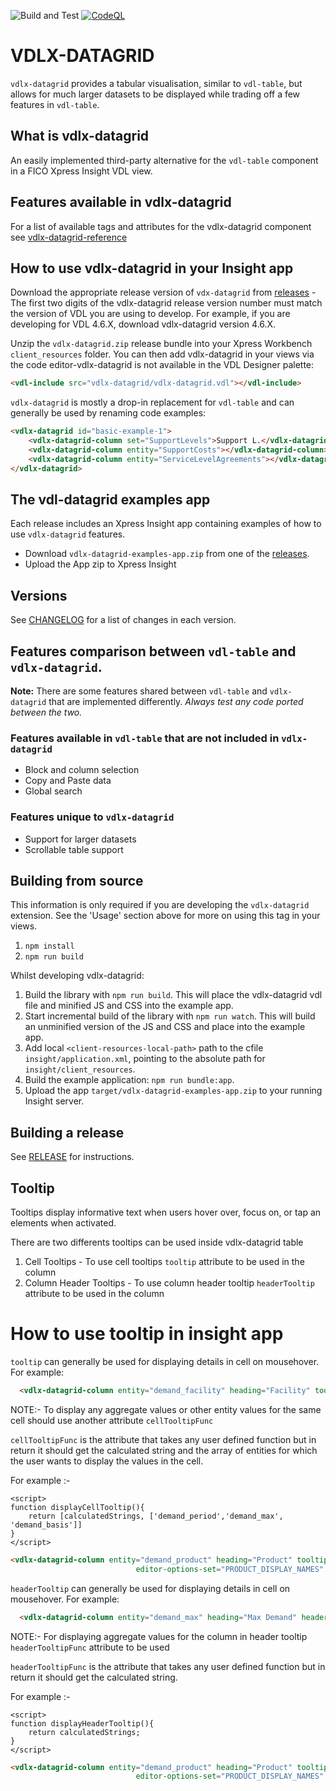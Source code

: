 ![Build and Test](https://github.com/fico-xpress/vdlx-datagrid/workflows/Build%20and%20Test/badge.svg?branch=master)
[![CodeQL](https://github.com/fico-xpress/vdlx-datagrid/actions/workflows/codeql.yml/badge.svg?branch=master)](https://github.com/fico-xpress/vdlx-datagrid/actions/workflows/codeql.yml)

# VDLX-DATAGRID

`vdlx-datagrid` provides a tabular visualisation, similar to `vdl-table`, but allows for much larger datasets to be displayed while trading off a few features in `vdl-table`.

## What is vdlx-datagrid
An easily implemented third-party alternative for the `vdl-table` component in a FICO Xpress Insight VDL view.

## Features available in vdlx-datagrid
For a list of available tags and attributes for the vdlx-datagrid component see [vdlx-datagrid-reference](https://fico-xpress.github.io/vdlx-datagrid/vdlx-datagrid-reference)

## How to use vdlx-datagrid in your Insight app

Download the appropriate release version of `vdx-datagrid` from [releases](https://github.com/fico-xpress/vdlx-datagrid/releases) - 
The first two digits of the vdlx-datagrid release version number must match the version of VDL you are using to develop. For example, if you are developing for VDL 4.6.X, download vdlx-datagrid version 4.6.X.

Unzip the `vdlx-datagrid.zip` release bundle into your Xpress Workbench `client_resources` folder. You can then add vdlx-datagrid in your views via the code editor-vdlx-datagrid is not available in the VDL Designer palette:

```html
<vdl-include src="vdlx-datagrid/vdlx-datagrid.vdl"></vdl-include>
```

`vdlx-datagrid` is mostly a drop-in replacement for `vdl-table` and can generally be used by renaming code examples:

```html
<vdlx-datagrid id="basic-example-1">
    <vdlx-datagrid-column set="SupportLevels">Support L.</vdlx-datagrid-column>
    <vdlx-datagrid-column entity="SupportCosts"></vdlx-datagrid-column>
    <vdlx-datagrid-column entity="ServiceLevelAgreements"></vdlx-datagrid-column>
</vdlx-datagrid>
``` 

## The vdl-datagrid examples app

Each release includes an Xpress Insight app containing examples of how to use `vdlx-datagrid` features.

- Download `vdlx-datagrid-examples-app.zip` from one of the [releases](https://github.com/fico-xpress/vdlx-datagrid/releases).
- Upload the App zip to Xpress Insight

## Versions

See [CHANGELOG](./CHANGELOG.md) for a list of changes in each version.

## Features comparison between `vdl-table` and `vdlx-datagrid`.

__Note:__ There are some features shared between `vdl-table` and `vdlx-datagrid` that are implemented differently. _Always test any code ported between the two._ 

### Features available in `vdl-table` that are not included in `vdlx-datagrid`

* Block and column selection
* Copy and Paste data
* Global search

### Features unique to `vdlx-datagrid`

* Support for larger datasets
* Scrollable table support

## Building from source

This information is only required if you are developing the `vdlx-datagrid` extension. See the 'Usage' section above for more on using this tag in your views. 

1. `npm install`
2. `npm run build`

Whilst developing vdlx-datagrid:

1. Build the library with `npm run build`. This will place the vdlx-datagrid vdl file and minified JS and CSS into the example app.
2. Start incremental build of the library with `npm run watch`. This will build an unminified version of the JS and CSS and place into the example app.
3. Add local `<client-resources-local-path>` path to the cfile `insight/application.xml`, pointing to the absolute path for `insight/client_resources`.
4. Build the example application: `npm run bundle:app`.
5. Upload the app `target/vdlx-datagrid-examples-app.zip` to your running Insight server.

## Building a release

See [RELEASE](./RELEASE.md) for instructions.


## Tooltip

Tooltips display informative text when users hover over, focus on, or tap an elements when activated.

There are two differents tooltips can be used inside vdlx-datagrid table
1. Cell Tooltips - To use cell tooltips `tooltip` attribute to be used in the column 
2. Column Header Tooltips - To use column header tooltip `headerTooltip` attribute to be used in the column 

# How to use tooltip in insight app

`tooltip` can generally be used for displaying details in cell on mousehover. For example:

```html
  <vdlx-datagrid-column entity="demand_facility" heading="Facility" tooltip="This is tooltip test for strings" visible="false" editor-options-set="FACILITY_DISPLAY_NAMES" editable="true"></vdlx-datagrid-column>
  ````

NOTE:- To display any aggregate values or other entity values for the same cell should use another attribute `cellTooltipFunc`

`cellTooltipFunc` is the attribute that takes any user defined function but in return it should get the calculated string and the array of entities for which the user wants to display the values in the cell.

For example :-

```
<script>
function displayCellTooltip(){
    return [calculatedStrings, ['demand_period','demand_max', 'demand_basis']]
}
</script>
```

```html
<vdlx-datagrid-column entity="demand_product" heading="Product" tooltip="true" cellTooltipFunc="=displayCellTooltip()"
                            editor-options-set="PRODUCT_DISPLAY_NAMES" editable="true"></vdlx-datagrid-column>
```


`headerTooltip` can generally be used for displaying details in cell on mousehover. For example:


```html
  <vdlx-datagrid-column entity="demand_max" heading="Max Demand" headerTooltip="This is headerTooltip test" headerTooltipFunc="=displayHeaderTooltip({entityWithCal:'demand_unit_penal', cal:['sum','min']})" editable="true" bottom-calc="sum"></vdlx-datagrid-column>
  ````

NOTE:- For displaying aggregate values for the column in header tooltip `headerTooltipFunc` attribute to be used

`headerTooltipFunc` is the attribute that takes any user defined function but in return it should get the calculated string.

For example :-

```
<script>
function displayHeaderTooltip(){
    return calculatedStrings;
}
</script>
```

```html
<vdlx-datagrid-column entity="demand_product" heading="Product" tooltip="true" cellTooltipFunc="=displayHeaderTooltip()"
                            editor-options-set="PRODUCT_DISPLAY_NAMES" editable="true"></vdlx-datagrid-column>